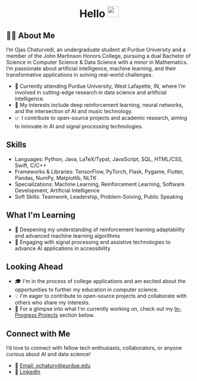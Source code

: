 <h1 align="center">
  Hello
  <img src="https://media.giphy.com/media/hvRJCLFzcasrR4ia7z/giphy.gif" width="30px"/>
</h1>

## :man_technologist: About Me

I’m Ojas Chaturvedi, an undergraduate student at Purdue University and a member of the John Martinson Honors College, pursuing a dual Bachelor of Science in Computer Science & Data Science with a minor in Mathematics. I’m passionate about artificial intelligence, machine learning, and their transformative applications in solving real-world challenges.

- 🏫 Currently attending Purdue University, West Lafayette, IN, where I’m involved in cutting-edge research in data science and artificial intelligence.
- 🌟 My interests include deep reinforcement learning, neural networks, and the intersection of AI and music technology.
- 📈 I contribute to open-source projects and academic research, aiming to innovate in AI and signal processing technologies.

## Skills

- Languages: Python, Java, LaTeX/Typst, JavaScript, SQL, HTML/CSS, Swift, C/C++
- Frameworks & Libraries: TensorFlow, PyTorch, Flask, Pygame, Flutter, Pandas, NumPy, Matplotlib, NLTK
- Specializations: Machine Learning, Reinforcement Learning, Software Development, Artificial Intelligence
- Soft Skills: Teamwork, Leadership, Problem-Solving, Public Speaking

## What I'm Learning

- 📘 Deepening my understanding of reinforcement learning adaptability and advanced machine learning algorithms
- 🤖 Engaging with signal processing and assistive technologies to advance AI applications in accessibility

## Looking Ahead

- 🎓 I'm in the process of college applications and am excited about the opportunities to further my education in computer science.
- 💡 I'm eager to contribute to open-source projects and collaborate with others who share my interests.
- 🔮 For a glimpse into what I'm currently working on, check out my [In-Progress Projects](#in-progress-projects) section below.

## Connect with Me

I’d love to connect with fellow tech enthusiasts, collaborators, or anyone curious about AI and data science!

- 📧 [Email: ochaturv@purdue.edu](mailto:ochaturv@purdue.edu)
- 🔗 [LinkedIn](https://www.linkedin.com/in/ojaschaturvedi/)
